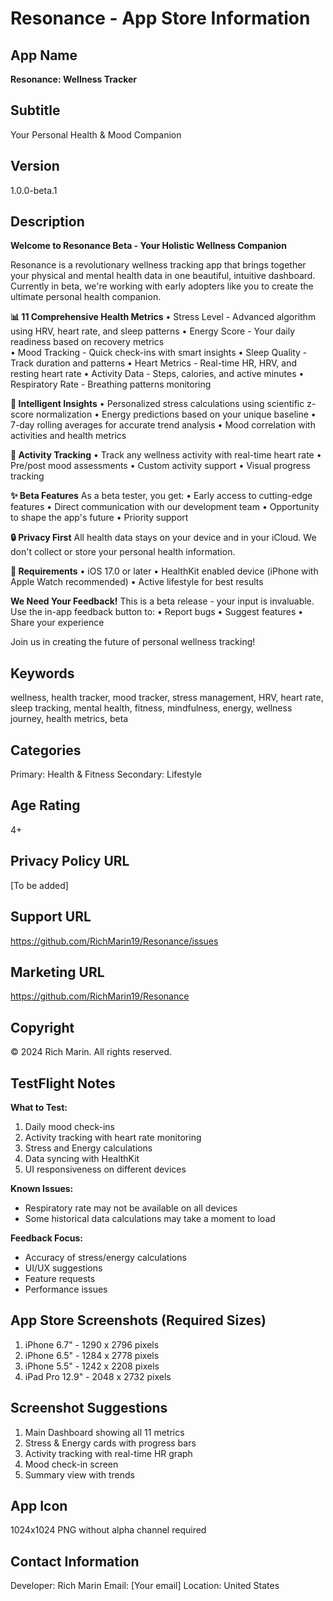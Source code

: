 # Resonance - App Store Information

## App Name
**Resonance: Wellness Tracker**

## Subtitle
Your Personal Health & Mood Companion

## Version
1.0.0-beta.1

## Description
**Welcome to Resonance Beta - Your Holistic Wellness Companion**

Resonance is a revolutionary wellness tracking app that brings together your physical and mental health data in one beautiful, intuitive dashboard. Currently in beta, we're working with early adopters like you to create the ultimate personal health companion.

**📊 11 Comprehensive Health Metrics**
• Stress Level - Advanced algorithm using HRV, heart rate, and sleep patterns
• Energy Score - Your daily readiness based on recovery metrics  
• Mood Tracking - Quick check-ins with smart insights
• Sleep Quality - Track duration and patterns
• Heart Metrics - Real-time HR, HRV, and resting heart rate
• Activity Data - Steps, calories, and active minutes
• Respiratory Rate - Breathing patterns monitoring

**🧠 Intelligent Insights**
• Personalized stress calculations using scientific z-score normalization
• Energy predictions based on your unique baseline
• 7-day rolling averages for accurate trend analysis
• Mood correlation with activities and health metrics

**💪 Activity Tracking**
• Track any wellness activity with real-time heart rate
• Pre/post mood assessments
• Custom activity support
• Visual progress tracking

**✨ Beta Features**
As a beta tester, you get:
• Early access to cutting-edge features
• Direct communication with our development team
• Opportunity to shape the app's future
• Priority support

**🔒 Privacy First**
All health data stays on your device and in your iCloud. We don't collect or store your personal health information.

**📱 Requirements**
• iOS 17.0 or later
• HealthKit enabled device (iPhone with Apple Watch recommended)
• Active lifestyle for best results

**We Need Your Feedback!**
This is a beta release - your input is invaluable. Use the in-app feedback button to:
• Report bugs
• Suggest features
• Share your experience

Join us in creating the future of personal wellness tracking!

## Keywords
wellness, health tracker, mood tracker, stress management, HRV, heart rate, sleep tracking, mental health, fitness, mindfulness, energy, wellness journey, health metrics, beta

## Categories
Primary: Health & Fitness
Secondary: Lifestyle

## Age Rating
4+

## Privacy Policy URL
[To be added]

## Support URL
https://github.com/RichMarin19/Resonance/issues

## Marketing URL
https://github.com/RichMarin19/Resonance

## Copyright
© 2024 Rich Marin. All rights reserved.

## TestFlight Notes
**What to Test:**
1. Daily mood check-ins
2. Activity tracking with heart rate monitoring
3. Stress and Energy calculations
4. Data syncing with HealthKit
5. UI responsiveness on different devices

**Known Issues:**
- Respiratory rate may not be available on all devices
- Some historical data calculations may take a moment to load

**Feedback Focus:**
- Accuracy of stress/energy calculations
- UI/UX suggestions
- Feature requests
- Performance issues

## App Store Screenshots (Required Sizes)
1. iPhone 6.7" - 1290 x 2796 pixels
2. iPhone 6.5" - 1284 x 2778 pixels  
3. iPhone 5.5" - 1242 x 2208 pixels
4. iPad Pro 12.9" - 2048 x 2732 pixels

## Screenshot Suggestions
1. Main Dashboard showing all 11 metrics
2. Stress & Energy cards with progress bars
3. Activity tracking with real-time HR graph
4. Mood check-in screen
5. Summary view with trends

## App Icon
1024x1024 PNG without alpha channel required

## Contact Information
Developer: Rich Marin
Email: [Your email]
Location: United States